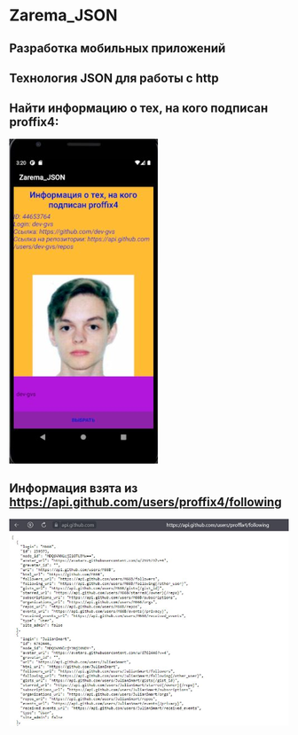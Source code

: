 # Zarema_JSON
## Разработка мобильных приложений
## Технология JSON для работы с http
## Найти информацию о тех, на кого подписан proffix4: 
![Снимок](https://github.com/zzoasis/Zarema_JSON/blob/master/Снимок.JPG)
## Информация взята из https://api.github.com/users/proffix4/following 
![Снимок1](https://github.com/zzoasis/Zarema_JSON/blob/master/Снимок1.JPG)

